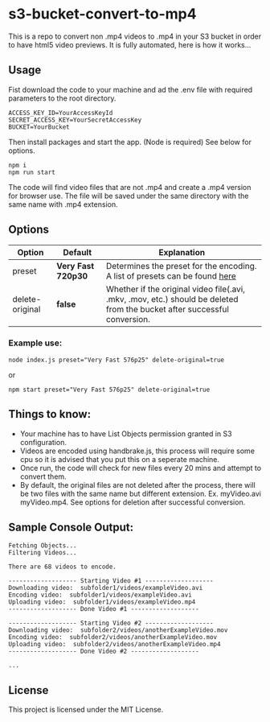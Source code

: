 # s3-bucket-convert-to-mp4
This is a repo to convert non .mp4 videos to .mp4 in your S3 bucket in order to have html5 video previews. It is fully automated, here is how it works...

## Usage
Fist download the code to your machine and ad the .env file with required parameters to the root directory.
```.env
ACCESS_KEY_ID=YourAccessKeyId
SECRET_ACCESS_KEY=YourSecretAccessKey
BUCKET=YourBucket
```
Then install packages and start the app. (Node is required) See below for options.
```node
npm i
npm run start
```
The code will find video files that are not .mp4 and create a .mp4 version for browser use. The file will be saved under the same directory with the same name with .mp4 extension.

## Options
| Option          | Default              | Explanation                                                                                                                                        |
| --------------- | -------------------- | -------------------------------------------------------------------------------------------------------------------------------------------------- |
| preset          | **Very Fast 720p30** | Determines the preset for the encoding. A list of presets can be found [here](https://handbrake.fr/docs/en/latest/technical/official-presets.html) |
| delete-original | **false**            | Whether if the original video file(.avi, .mkv, .mov, etc.) should be deleted from the bucket after successful conversion.                          |

### Example use: 
```
node index.js preset="Very Fast 576p25" delete-original=true
```
or
```
npm start preset="Very Fast 576p25" delete-original=true
```

## Things to know: 
- Your machine has to have List Objects permission granted in S3 configuration.
- Videos are encoded using handbrake.js, this process will require some cpu so it is advised that you put this on a seperate machine.
- Once run, the code will check for new files every 20 mins and attempt to convert them.
- By default, the original files are not deleted after the process, there will be two files with the same name but different extension. Ex. myVideo.avi myVideo.mp4. See options for deletion after successful conversion.

## Sample Console Output: 
```
Fetching Objects...
Filtering Videos...

There are 68 videos to encode.

------------------- Starting Video #1 -------------------      
Downloading video:  subfolder1/videos/exampleVideo.avi
Encoding video:  subfolder1/videos/exampleVideo.avi
Uploading video:  subfolder1/videos/exampleVideo.mp4
------------------- Done Video #1 -------------------

------------------- Starting Video #2 -------------------      
Downloading video:  subfolder2/videos/anotherExampleVideo.mov
Encoding video:  subfolder2/videos/anotherExampleVideo.mov
Uploading video:  subfolder2/videos/anotherExampleVideo.mp4
------------------- Done Video #2 -------------------

...
```

## License
This project is licensed under the MIT License.
